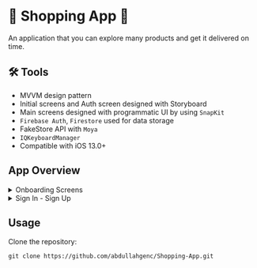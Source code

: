 # 🛒 Shopping App 🛒

An application that you can explore many products and get it delivered on time.

## 🛠 Tools

- MVVM design pattern
- Initial screens and Auth screen designed with Storyboard
- Main screens designed with programmatic UI by using `SnapKit`
- `Firebase Auth`, `Firestore` used for data storage
- FakeStore API with `Moya`
- `IQKeyboardManager`
- Compatible with iOS 13.0+

## App Overview

<details>
  <summary>Onboarding Screens</summary>

  

</details>

<details>
  <summary>Sign In - Sign Up</summary>

  

</details>

## Usage

Clone the repository:

```
git clone https://github.com/abdullahgenc/Shopping-App.git
```
